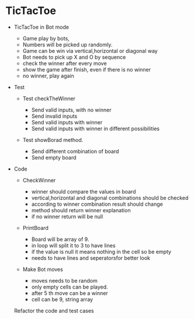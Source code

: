 # TicTacToe

- TicTacToe in Bot mode

	- Game play by bots,
	- Numbers will be picked up randomly.
	- Game can be win via vertical,horizontal or diagonal way
	- Bot needs to pick up X and O by sequence
	- check the winner after every move
	- show the game after finish, even if there is no winner
	- no winner, play again
	
- Test

	- Test checkTheWinner
		- Send valid inputs, with no winner
		- Send invalid inputs
		- Send valid inputs with winner
		- Send valid inputs with winner in different possibilities
		
	- Test showBorad method.
		- Send different combination of board
		- Send empty board
		
 - Code
 
 	- CheckWinner
 		- winner should compare the values in board
 		- vertical,horizontal and diagonal combinations should be checked
 		- according to winner combination result should change
 		- method should return winner explanation
 		- if no winner return will be null
 		
 	- PrintBoard
 		- Board will be array of 9. 
 		- in loop will split it to 3 to have lines
 		- if the value is null it means nothing in the cell so be empty
 		- needs to have lines and seperatorsfor better look
 		
 	- Make Bot moves
 		- moves needs to be random
 		- only empty cells can be played.
 		- after 5 th move can be a winner
 		- cell can be 9, string array
 		
 	Refactor the code and test cases